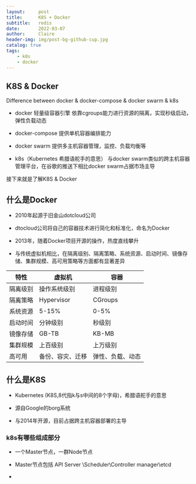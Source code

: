 ```yaml
---
layout:     post
title:      K8S + Docker
subtitle:   redis
date:       2022-03-07
author:     Claire
header-img: img/post-bg-github-cup.jpg
catalog: true
tags:
    - k8s
    - docker
---
```



## K8S & Docker


Difference between docker & docker-compose & docker swarm & k8s

- docker 轻量级容器引擎 依靠cgroups能力进行资源的隔离，实现秒级启动，弹性负载动态 
  
- docker-compose 提供单机容器编排能力

- docker swarm 提供多主机容器管理，监控、负载均衡等

- k8s（Kubernetes 希腊语舵手的意思） 与docker swarm类似的跨主机容器管理平台，在谷歌的推送下相比docker swarm占据市场主导

接下来就是了解K8S & Docker

## 什么是Docker

- 2010年起源于旧金山dotcloud公司

- dtocloud公司将自己的容器技术进行简化和标准化，命名为Docker

- 2013年，随着Docker项目开源的操作，热度直线攀升

- 与传统虚拟机相比，在隔离级别、隔离策略、系统资源、启动时间、镜像存储、集群规模、高可用策略等方面都有显著差异

|特性|虚拟机|容器|
|--|--|--|
|隔离级别|操作系统级别|进程级别|
|隔离策略|Hypervisor|CGroups|
|系统资源|5-15%|0-5%|
|启动时间|分钟级别|秒级别|
|镜像存储|GB-TB|KB-MB|
|集群规模|上百级别|上万级别|
|高可用|备份、容灾、迁移|弹性、负载、动态|

## 什么是K8S

- Kubernetes (K8S,8代指k与s中间的8个字母)，希腊语舵手的意思

- 源自Google的borg系统
  
- 与2014年开源，目前占据跨主机容器部署的主导

### k8s有哪些组成部分

- 一个Master节点，一群Node节点

- Master节点包括 API Server \Scheduler\Controller manager\etcd
- 

